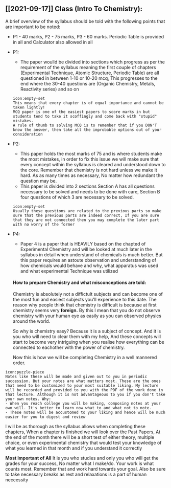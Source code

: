 ## [[2021-09-17]] Class (Intro To Chemistry):
A brief overview of the syllabus should be told with the following points that are important to be noted:
- P1 - 40 marks, P2 - 75 marks, P3 -  60 marks. Periodic Table is provided in all and Calculator also allowed in all
- P1:
	- The paper woulld be divided into sections which progress as per the requirement of the syllabus meaning the first couple of chapters (Experimental Technique, Atomic Structure, Periodic Table) are all questioned in between 1-10 or 10-20 mcq, This progresses to the end where the 30-40 questions are (Organic Chemistry, Metals, Reactivity series) and so on
	```ad-note
	icon:empty-set
	This means that every chapter is of equal importance and cannot be taken lightly!
	MCQ paper is one of the easiest papers to score marks in but students tend to take it scoffingly and come back with "stupid" mistakes.
	A rule of thumb to solving MCQ is to remember that if you DON'T know the answer, then take all the improbable options out of your consideration
	```

- P2:
	- This paper holds the most marks of 75 and is where students make the most mistakes, in order to fix this issue we will make sure that every concept within the syllabus is cleared and understood down to the core. Remember that chemistry is not hard unless we make it hard. As as many times as necessary, No matter how redundant the question may be. 
	- This paper is divided into 2 sections  Section A has all questions necessary to be solved and needs to be done with care, Section B four questions of which 3 are necessary to be solved.
	```ad-note
	icon:empty-set
	Usually these questions are related to the previous parts so make sure that the previous parts are indeed correct, If you are sure that they are not connected then you may complete the later part with no worry of the former
	```

- P4:
	- Paper 4 is a paper that is HEAVILY based on the chapted of Experimental Chemistry and will be looked at much later in the syllabus in detail when understand of chemicals is much better. But this paper requires an astoute observation and understanding of how chemicals would behave and why, what apparatus was used and what experimental Technique was utilized

	#### How to prepare Chemistry and what misconceptions are told:
	Chemistry is absolutely not a diffictult subjects and can become one of the most fun and easiest subjects you'll experience to this date.
	The reason why people think that chemistry is difficult is because at first chemistry seems very **foreign.** By this I mean that you do not observe chemistry with your human eye as easily as you can observed physics around the world.
	
	So why is chemistry easy? Because it is a subject of concept. And it is you who will need to clear them with my help, And these concepts will start to become very intriguing when you realise how everything can be connected to eachother with the power of chemistry.
	
	Now this is how we will be completing Chemistry in a well mannered order.
```ad-note
icon:puzzle-piece
Notes like these will be made and given out to you in periodic succession. But your notes are what matters most. These are the ones that need to be customized to your most suitable liking. My lecture will be recorded and provided to you with the PDF of the work done in that lecture. Although it is not advantageous to you if you don't take your own notes. Why:
- When you reach college you will be making, composing notes at your own will. It's better to learn now what to and what not to note.
- These notes will be accustomed to your liking and hence will be much easier for you to digest and review
```

I will be as thorough as the syllabus allows when completing these chapters, When a chapter is finished we will look over the Past Papers, At the end of the month there will be a short test of either theory, multiple choice, or even experimental chemistry that would test your knowledge of what you learned in that month and if you understand it correctly

**Most Important of All** It is you who studies and only you who will get the grades for your success, No matter what I make/do. Your work is what counts most. Remember that and work hard towards your goal. Also be sure to take necessary breaks as rest and relaxations is a part of human neccessity 
